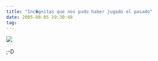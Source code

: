 ```yaml
---
title: "Inc�gnitas que nos pudo haber jugado el pasado"
date: 2005-08-05 19:30:48
tag: 
---
```

<img vspace="0" hspace="0" border="0" src="http://damog.puntodeb.net/misc/polo-desconocido.jpg"/><br/><br/>
;-D<br/><br/><br/>
